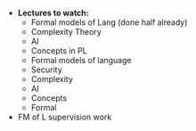 - **Lectures to watch:** 
    - Formal models of Lang (done half already)
    - Complexity Theory
    - AI
    - Concepts in PL
    - Formal models of language
    - Security
    - Complexity
    - AI
    - Concepts
    - Formal
- FM of L supervision work
